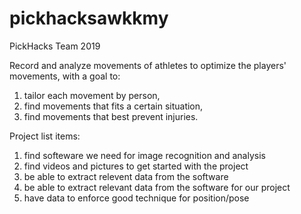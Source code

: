 # pickhacksawkkmy
PickHacks Team 2019

Record and analyze movements of athletes to optimize the players' movements, with a goal to:
1. tailor each movement by person,
2. find movements that fits a certain situation, 
3. find movements that best prevent injuries. 

Project list items:
1) find softeware we need for image recognition and analysis
2) find videos and pictures to get started with the project
3) be able to extract relevent data from the software
4) be able to extract relevant data from the software for our project
5) have data to enforce good technique for position/pose
